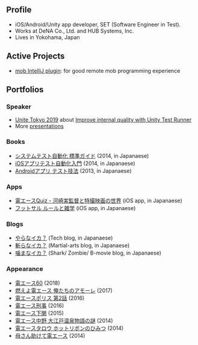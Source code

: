 ## Profile

- iOS/Android/Unity app developer, SET (Software Engineer in Test).
- Works at DeNA Co., Ltd. and HUB Systems, Inc.
- Lives in Yokohama, Japan


## Active Projects

- [mob IntelliJ plugin](https://github.com/remotemobprogramming/intellij-mob): for good remote mob programming experience


## Portfolios

### Speaker

- [Unite Tokyo 2019](https://events.unity3d.jp/unitetokyo/) about [Improve internal quality with Unity Test Runner](https://learning.unity3d.jp/3300/)
- More [presentations](https://www.slideshare.net/nowsprinting/presentations)

### Books

- [システムテスト自動化 標準ガイド](https://amzn.to/2XkTZlo) (2014, in Japanaese)
- [iOSアプリテスト自動化入門](https://amzn.to/2X8VUt2) (2014, in Japanaese)
- [Androidアプリ テスト技法](https://amzn.to/3bKFSeh) (2013, in Japanaese)

### Apps

- [電エースQuiz - 河崎実監督と特撮映画の世界](https://apps.apple.com/jp/app/id528698814) (iOS app, in Japanaese)
- [フットサル ルールと雑学](https://apps.apple.com/jp/app/id512031516) (iOS app, in Japanaese)

### Blogs

- [やらなイカ？](https://www.nowsprinting.com/) (Tech blog, in Japanaese)
- [斬らなイカ？](https://martial-arts.nowsprinting.com/) (Martial-arts blog, in Japanaese)
- [噛まなイカ？](https://same.nowsprinting.com/) (Shark/ Zombie/ B-movie blog, in Japanaese)

### Appearance

- [電エース60](https://amzn.to/2Pcqnkg) (2018)
- [燃えよ電エース 俺たちのアモーレ](http://amzn.to/2pnEcDG) (2017)
- [電エースポリス 第2話](https://www.youtube.com/watch?v=BMGmFhI_gh8) (2016)
- [電エース刑事](https://amzn.to/2MVrI1o) (2016)
- [電エース下関](https://amzn.to/2LBcD0e) (2015)
- [電エース中野 大江戸温泉物語の謎](https://amzn.to/2PKVggM) (2014)
- [電エースタロウ ホットリボンのひみつ](https://amzn.to/2BWzN1x) (2014)
- [母さん助けて電エース](https://amzn.to/2wqri92) (2014)